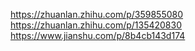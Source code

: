 https://zhuanlan.zhihu.com/p/359855080
https://zhuanlan.zhihu.com/p/135420830
https://www.jianshu.com/p/8b4cb143d174
